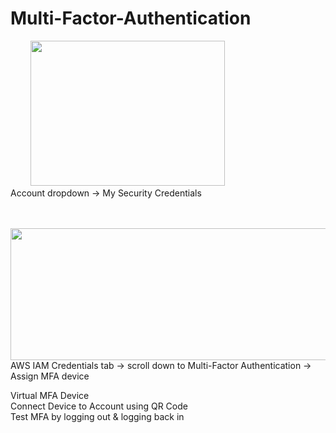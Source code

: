 # Multi-Factor-Authentication

&nbsp;&nbsp;&nbsp;&nbsp;&nbsp;&nbsp;&nbsp;&nbsp;<img src="https://user-images.githubusercontent.com/80132085/112902887-ce06d780-90b4-11eb-8d48-1cadbfc3cf66.png" width="311" height="232.5"> \
Account dropdown → My Security Credentials 

\
&nbsp;&nbsp;&nbsp;&nbsp;&nbsp;&nbsp;&nbsp;&nbsp;<img src="https://user-images.githubusercontent.com/80132085/112903469-8b91ca80-90b5-11eb-91d3-6b1917b40b0a.png" width="672.75" height="210.75"> \
AWS IAM Credentials tab → scroll down to Multi-Factor Authentication → Assign MFA device

Virtual MFA Device \
Connect Device to Account using QR Code \
Test MFA by logging out & logging back in

